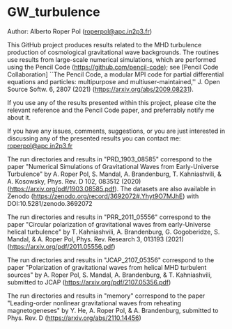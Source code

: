 # GW_turbulence

Author: Alberto Roper Pol (roperpol@apc.in2p3.fr)

This GitHub project produces results related to the MHD turbulence production of cosmological gravitational wave backgrounds.
The routines use results from large-scale numerical simulations, which are performed using the Pencil Code (https://github.com/pencil-code);
see [Pencil Code Collaboration] ``The Pencil Code, a modular MPI code for partial differential equations and particles: multipurpose and multiuser-maintained,''
J. Open Source Softw. 6, 2807 (2021) (https://arxiv.org/abs/2009.08231).

If you use any of the results presented within this project, please cite the relevant reference and the Pencil Code paper, and preferrably notify me about it.

If you have any issues, comments, suggestions, or you are just interested in discussing any of the presented results you can contact me: roperpol@apc.in2p3.fr

The run directories and results in "PRD_1903_08585" correspond to the paper "Numerical Simulations of Gravitational Waves from Early-Universe Turbulence"
by A. Roper Pol, S. Mandal, A. Brandenburg, T. Kahniashvili, & A. Kosowsky, Phys. Rev. D 102, 083512 (2020) (https://arxiv.org/pdf/1903.08585.pdf).
The datasets are also available in Zenodo (https://zenodo.org/record/3692072#.Yhyt9O7MJhE) with DOI:10.5281/zenodo.3692072

The run directories and results in "PRR_2011_05556" correspond to the paper "Circular polarization of gravitational waves from early-Universe helical turbulence"
by T. Kahniashvili, A. Brandenburg, G. Gogoberidze, S. Mandal, & A. Roper Pol, Phys. Rev. Research 3, 013193 (2021) (https://arxiv.org/pdf/2011.05556.pdf)

The run directories and results in "JCAP_2107_05356" correspond to the paper "Polarization of gravitational waves from helical MHD turbulent sources"
by A. Roper Pol, S. Mandal, A. Brandenburg, & T. Kahniashvili, submitted to JCAP (https://arxiv.org/pdf/2107.05356.pdf)

The run directories and results in "memory" correspond to the paper "Leading-order nonlinear gravitational waves from reheating magnetogeneses" by Y. He, A. Roper Pol, & A. Brandenburg, submitted to Phys. Rev. D (https://arxiv.org/abs/2110.14456)

